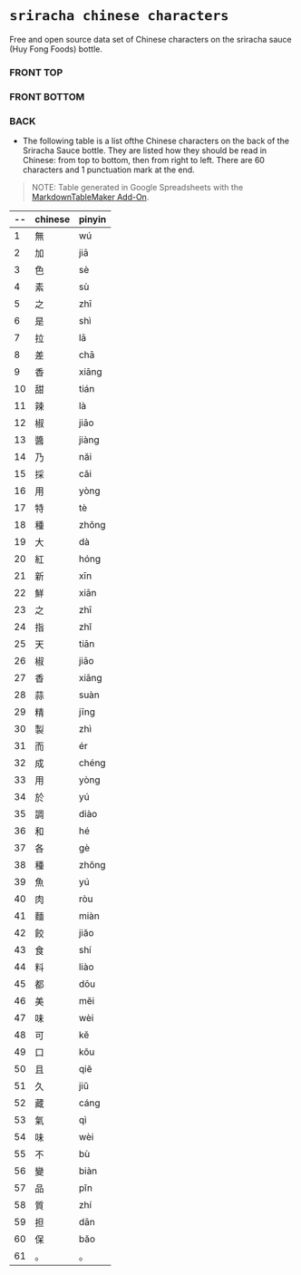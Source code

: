 # `sriracha chinese characters`

Free and open source data set of Chinese characters on the sriracha sauce (Huy Fong Foods) bottle.



### FRONT TOP

### FRONT BOTTOM

### BACK

+ The following table is a list ofthe Chinese characters on the back of the Sriracha Sauce bottle. They are listed how they should be read in Chinese: from top to bottom, then from right to left. There are 60 characters and 1 punctuation mark at the end.

> NOTE: Table generated in Google Spreadsheets with the [MarkdownTableMaker Add-On](https://github.com/pffy/googledocs-addon-markdowntabletwo).

|  -- | chinese | pinyin |
|  ------- | ------- | ------- |
|  1 | 無 | wú |
|  2 | 加 | jiā |
|  3 | 色 | sè |
|  4 | 素 | sù |
|  5 | 之 | zhī |
|  6 | 是 | shì |
|  7 | 拉 | lā |
|  8 | 差 | chā |
|  9 | 香 | xiāng |
|  10 | 甜 | tián |
|  11 | 辣 | là |
|  12 | 椒 | jiāo |
|  13 | 醬 | jiàng |
|  14 | 乃 | năi |
|  15 | 採 | căi |
|  16 | 用 | yòng |
|  17 | 特 | tè |
|  18 | 種 | zhŏng |
|  19 | 大 | dà |
|  20 | 紅 | hóng |
|  21 | 新 | xīn |
|  22 | 鮮 | xiān |
|  23 | 之 | zhī |
|  24 | 指 | zhĭ |
|  25 | 天 | tiān |
|  26 | 椒 | jiāo |
|  27 | 香 | xiāng |
|  28 | 蒜 | suàn |
|  29 | 精 | jīng |
|  30 | 製 | zhì |
|  31 | 而 | ér |
|  32 | 成 | chéng |
|  33 | 用 | yòng |
|  34 | 於 | yú |
|  35 | 調 | diào |
|  36 | 和 | hé |
|  37 | 各 | gè |
|  38 | 種 | zhŏng |
|  39 | 魚 | yú |
|  40 | 肉 | ròu |
|  41 | 麵 | miàn |
|  42 | 餃 | jiăo |
|  43 | 食 | shí |
|  44 | 料 | liào |
|  45 | 都 | dōu |
|  46 | 美 | mĕi |
|  47 | 味 | wèi |
|  48 | 可 | kĕ |
|  49 | 口 | kŏu |
|  50 | 且 | qiĕ |
|  51 | 久 | jiŭ |
|  52 | 藏 | cáng |
|  53 | 氣 | qì |
|  54 | 味 | wèi |
|  55 | 不 | bù |
|  56 | 變 | biàn |
|  57 | 品 | pĭn |
|  58 | 質 | zhí |
|  59 | 担 | dān |
|  60 | 保 | băo |
|  61 | 。 | 。 |


